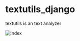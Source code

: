 # textutils_django
textutils is an text analyzer 

![index](https://github.com/bhandari-p/textutils_django/assets/147399832/93e39224-b81b-472d-90e6-078af05d0360)
